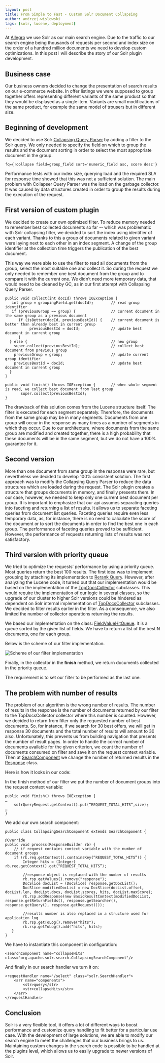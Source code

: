 ```yaml
---
layout: post
title: From Simple to Fast - Custom Solr Document Collapsing
author: andrzej.wislowski
tags: [solr, lucene, deployment]
---
```


At [Allegro](/about-us/) we use Solr as our main search engine. Due to the traffic to our search engine being thousands of requests 
per second and index size on the order of a hundred million documents we need to develop custom optimizations. In this post I will 
describe the story of our Solr plugin development.

## Business case

Our business owners decided to change the presentation of search results on our e-commerce website. In offer listings we were supposed 
to group together offers representing different variants of the same product so that they would be displayed as a single item. Variants 
are small modifications of the same product, for example the same model of trousers but in different size.

## Beginning of development

We decided to use Solr [Collapsing Query Parser](https://lucene.apache.org/solr/guide/7_4/collapse-and-expand-results.html) 
by adding a filter to the Solr query.  We only needed to specify the field on which to group the results and the 
document sorting in order to select the most appropriate document in the group.

```
fq={!collapse field=group_field sort='numeric_field asc, score desc'}
```

Performance tests with our index size, querying load and the required SLA for response time showed that this was not a sufficient 
solution. The main problem with Collapser Query Parser was the load on the garbage collector. It was caused by data 
structures created in order to group the results during the execution of the request.

## First version of custom plugin

We decided to create our own optimized filter. To reduce memory needed to remember best collected documents so far -- which was 
problematic with Solr collapsing filter, we decided to sort the index using identifier of each variant. Thanks to this a group 
of documents related to given variant were laying next to each other in an index segment. A change of the group identifier at 
the collection time triggers the publication of the best document. 

This way we were able to use the filter to read all documents from the group, select the most suitable one and collect it. So 
during the request we only needed to remember one best document from the group and to compare it with the current one. We didn’t need 
more temporary data, that would need to be cleaned by GC, as in our first attempt with Collapsing Query Parser.

```
public void collect(int docId) throws IOException {
   int group = groupingField.get(docId);        // read group identifier
   if (previousGroup == group) {                // current document in the same group as a previous document
      If (isBetter(docId, previousBestId)) {    // current document is better than already best in current group
           previousBestId = docId;              // update best document in current group
      }
  } else {                                      // new group
    super.collect(previousBestId);              // collect best document from previous group
    previousGroup = group;                      // update current group identifier
    previousBestId = docId;                     // update best document in current group
  }
}

public void finish() throws IOException {       // when whole segment is read, we collect best document from last group
       super.collect(previousBestId);
}

```

The drawback of this solution comes from the Lucene structure itself.  The filter is executed for each segment separately. 
Therefore, the documents from the same group may be in many segments. Documents from one group will occur in the response as many times as 
a number of segments in which they occur. Due to our architecture, where documents from the same group are modified and created 
together, there is a high probability that these documents will be in the same segment, but we do not have a 100% guarantee for it.

## Second version

More than one document from same group in the response were rare, but nevertheless we decided to develop 100% consistent solution. 
The first approach was to modify the Collapsing Query Parser to reduce the data structures which are loaded during the request. 
The Solr plugin creates a structure that groups documents in memory, and finally presents them. In our case, however, we needed 
to keep only one current best document per group. It is important to emphasize that our api assumes separating queries into faceting 
and returning a list of results. It allows us to separate faceting queries from document list queries. 
Faceting queries require even less temporary data, as, for instance, there is no need to calculate the score of the document or to sort the 
documents in order to find the best one in each group. The performance of faceting queries proved to be sufficient. However, 
the performance of requests returning lists of results was not satisfactory.

## Third version with priority queue

We tried to optimize the requests’ performance by using a priority queue. Most queries return the best 100 results. The first idea 
was to implement grouping by attaching its implementation to [Rerank Query](https://lucene.apache.org/solr/guide/7_4/query-re-ranking.html). 
However, after analyzing the Lucene code, it turned out that our implementation would be based on the implementation of the 
[TopDocsCollector](https://github.com/apache/lucene-solr/blob/master/lucene/core/src/java/org/apache/lucene/search/TopDocsCollector.java) 
subclasses. This would require the implementation of our logic in several classes, so the upgrade of our cluster to higher Solr versions could 
be hindered as dependent on Solr internal implementation of 
[TopDocsCollector](https://github.com/apache/lucene-solr/blob/master/lucene/core/src/java/org/apache/lucene/search/TopDocsCollector.java) subclasses. 
We decided to filter results earlier in the filter. As a consequence, we also limited the number of collector operations returning the results.

We based our implementation on the class: 
[FieldValueHitQueue](https://github.com/apache/lucene-solr/blob/master/lucene/core/src/java/org/apache/lucene/search/FieldValueHitQueue.java). 
It is a queue sorted by the given list of fields. We have to return a list of the best N documents, one for each group.

Below is the scheme of our filter implementation.

![Scheme of our filter implementation](/img/articles/2018-09-17-custom-solr-collapsing-plugin-development/algorithm.png)

Finally, in the collector in the **finish** method, we return documents collected in the priority queue.

The requirement is to set our filter to be performed as the last one.

## The problem with number of results

The problem of our algorithm is the wrong number of results. The number of results in the response is the number of documents 
returned by our filter to the TopDocsCollector collector  where this number is counted. However, we decided to return from 
filter only the requested number of best documents. So, for instance, if we search for 30 best offers, we will get in response 
30 documents and the total number of results will amount to 30 also. Unfortunately, this prevents us from building navigation 
that presents the number of result pages. In order to handle the correct number of documents available for the given criterion, 
we count the number of documents consumed on filter and save it on the request context variable. Then at 
[SearchComponent](https://github.com/apache/lucene-solr/blob/master/solr/core/src/java/org/apache/solr/handler/component/SearchComponent.java) 
we change the number of returned results in the 
[Response](https://github.com/apache/lucene-solr/blob/master/solr/core/src/java/org/apache/solr/response/SolrQueryResponse.java) class.

Here is how it looks in our code:

In the finish method of our filter we put the number of document groups into the request context variable:
```
public void finish() throws IOException {
…
    solrQueryRequest.getContext().put(“REQUEST_TOTAL_HITS”,size);
…
}
```
We add our own search component:
```
public class CollapsingSearchComponent extends SearchComponent {

@Override
public void process(ResponseBuilder rb) {
    // if request contains context variable with the number of document groups
    if (rb.req.getContext().containsKey(“REQUEST_TOTAL_HITS”)) {
        Integer hits = (Integer) rb.req.getContext().get(“REQUEST_TOTAL_HITS”);

        //response object is replaced with the number of results
        rb.rsp.getValues().remove("response");
        DocSlice docList = (DocSlice) response.getDocList();
        DocSlice modifiedDocList = new DocSlice(docList.offset, docList.len, docList.docs, docList.scores, hits, docList.maxScore);
        rb.rsp.addResponse(new BasicResultContext(modifiedDocList, response.getReturnFields(), response.getSearcher(), response.getQuery(), response.getRequest()));
    
        //results number is also replaced in a structure used for application log
        rb.rsp.getToLog().remove("hits");
        rb.rsp.getToLog().add("hits", hits);
   }
}

```

We have to instantiate this component in configuration:
```
<searchComponent name="collapseHits" class="org.apache.solr.search.CollapsingSearchComponent"/>
```

And finally in our search handler we turn it on:
```
<requestHandler name="/select" class="solr.SearchHandler">
	<arr name="components">
		<str>query</str>
		<str>collapseHits</str>
	</arr>
</requestHandler>
```

## Conclusion

Solr is a very flexible tool, it offers a lot of different ways to boost performance and customize query handling to fit better 
for a particular use case. With the development of large solutions, we are able to modify our search engine to meet the 
challenges that our business brings to us. Maintaining custom changes in the search code is possible to be handled at 
the plugins level, which allows us to easily upgrade to newer versions of Solr.

